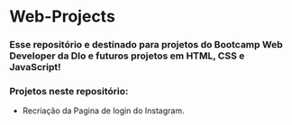 # Web-Projects 
### Esse repositório e destinado para projetos do Bootcamp Web Developer da DIo e futuros projetos em HTML, CSS e JavaScript!
### Projetos neste repositório:
 - Recriação da Pagina de login do Instagram.
